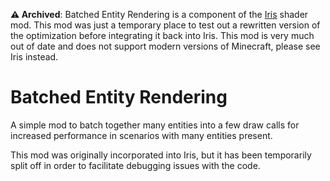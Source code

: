 **⚠ Archived**: Batched Entity Rendering is a component of the [Iris](https://github.com/IrisShaders/Iris) shader mod. This mod was just a temporary place to test out a rewritten version of the optimization before integrating it back into Iris. This mod is very much out of date and does not support modern versions of Minecraft, please see Iris instead.

# Batched Entity Rendering

A simple mod to batch together many entities into a few draw calls for increased performance in scenarios with many
entities present.

This mod was originally incorporated into Iris, but it has been temporarily split off in order to facilitate debugging
issues with the code.
